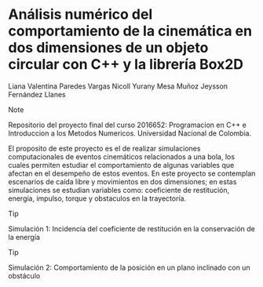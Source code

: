# Análisis numérico del comportamiento de la cinemática en dos dimensiones de un objeto circular con C++ y la librería Box2D
Liana Valentina Paredes Vargas
Nicoll Yurany Mesa Muñoz
Jeysson Fernández Llanes

> [!NOTE]
> Repositorio del proyecto final del curso 2016652: Programacion en C++ e Introduccion a los Metodos Numericos. Universidad Nacional de Colombia.


El proposito de este proyecto es el de realizar simulaciones computacionales de eventos cinemáticos relacionados a una bola, los cuales permiten estudiar el comportamiento de algunas variables que afectan en el desempeño de estos eventos. En este proyecto se contemplan escenarios de caída libre y movimientos en dos dimensiones; en estas simulaciones se estudian variables como: coeficiente de restitución, energía, impulso, torque y obstaculos en la trayectoría.

> [!TIP]
> Simulación 1: Incidencia del coeficiente de restitución en la conservación de la energía

> [!TIP]
> Simulación 2: Comportamiento de la posición en un plano inclinado con un obstáculo
